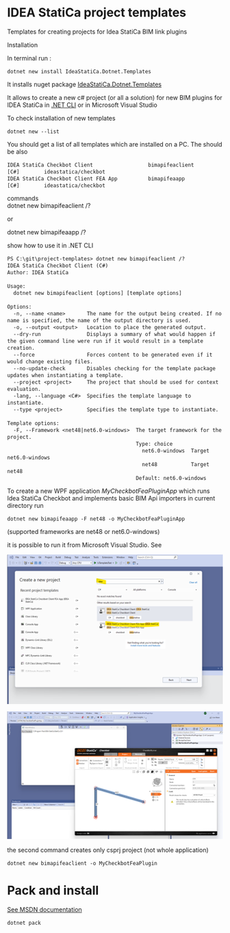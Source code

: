 # IDEA StatiCa project templates

Templates for creating projects for Idea StatiCa BIM link plugins

Installation

In terminal run  :
```
dotnet new install IdeaStatiCa.Dotnet.Templates
```

It installs nuget package
[IdeaStatiCa.Dotnet.Templates](https://www.nuget.org/packages/IdeaStatiCa.Dotnet.Templates/)

It allows to create a new c# project (or all a solution) for new BIM plugins for IDEA StatiCa in [.NET CLI](https://learn.microsoft.com/en-us/dotnet/core/tools/) or in Microsoft Visual Studio

To check installation of new templates

```
dotnet new --list
```

You should get a list of all templates which are installed on a PC. The should be also

```
IDEA StatiCa Checkbot Client                  bimapifeaclient      [C#]        ideastatica/checkbot
IDEA StatiCa Checkbot Client FEA App          bimapifeaapp         [C#]        ideastatica/checkbot
```

commands  
dotnet new bimapifeaclient /?

or 

dotnet new bimapifeaapp /?

show how to use it in .NET CLI

```
PS C:\git\project-templates> dotnet new bimapifeaclient /?
IDEA StatiCa Checkbot Client (C#)
Author: IDEA StatiCa

Usage:
  dotnet new bimapifeaclient [options] [template options]

Options:
  -n, --name <name>       The name for the output being created. If no name is specified, the name of the output directory is used.
  -o, --output <output>   Location to place the generated output.
  --dry-run               Displays a summary of what would happen if the given command line were run if it would result in a template creation.
  --force                 Forces content to be generated even if it would change existing files.
  --no-update-check       Disables checking for the template package updates when instantiating a template.
  --project <project>     The project that should be used for context evaluation.
  -lang, --language <C#>  Specifies the template language to instantiate.
  --type <project>        Specifies the template type to instantiate.

Template options:
  -F, --Framework <net48|net6.0-windows>  The target framework for the project.
                                          Type: choice
                                            net6.0-windows  Target net6.0-windows
                                            net48           Target net48
                                          Default: net6.0-windows
```

To create a new WPF application *MyCheckbotFeaPluginApp* which runs Idea StatiCa Checkbot and implements basic BIM Api importers in current directory run 

```
dotnet new bimapifeaapp -F net48 -o MyCheckbotFeaPluginApp
```

 (supported frameworks are net48 or net6.0-windows)

 it is possible to run it from Microsoft Visual Studio. See

 ![Create new project](media/new-project-vs-wizard.png?raw=true "Create new project")

  ![MyCheckbotFeaPluginApp](media/MyCheckbotFeaPluginApp.png?raw=true "MyCheckbotFeaPluginApp")

the second command creates only csprj project (not whole application)

```
dotnet new bimapifeaclient -o MyCheckbotFeaPlugin
```

# Pack and install

[See MSDN documentation](https://learn.microsoft.com/en-us/dotnet/core/tutorials/cli-templates-create-template-package?pivots=dotnet-8-0)

```
dotnet pack
```